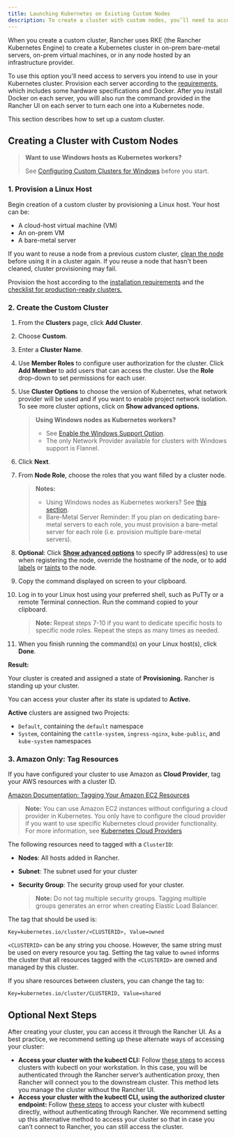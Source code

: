 ```yaml
---
title: Launching Kubernetes on Existing Custom Nodes
description: To create a cluster with custom nodes, you’ll need to access servers in your cluster and provision them according to Rancher requirements
---
```


<head>
  <link rel="canonical" href="https://ranchermanager.docs.rancher.com/pages-for-subheaders/use-existing-nodes"/>
</head>

When you create a custom cluster, Rancher uses RKE (the Rancher Kubernetes Engine) to create a Kubernetes cluster in on-prem bare-metal servers, on-prem virtual machines, or in any node hosted by an infrastructure provider.

To use this option you'll need access to servers you intend to use in your Kubernetes cluster. Provision each server according to the [requirements](../how-to-guides/new-user-guides/kubernetes-clusters-in-rancher-setup/node-requirements-for-rancher-managed-clusters.md), which includes some hardware specifications and Docker. After you install Docker on each server, you willl also run the command provided in the Rancher UI on each server to turn each one into a Kubernetes node.

This section describes how to set up a custom cluster.

## Creating a Cluster with Custom Nodes

>**Want to use Windows hosts as Kubernetes workers?**
>
>See [Configuring Custom Clusters for Windows](use-windows-clusters.md) before you start.


### 1. Provision a Linux Host

Begin creation of a custom cluster by provisioning a Linux host. Your host can be:

- A cloud-host virtual machine (VM)
- An on-prem VM
- A bare-metal server

If you want to reuse a node from a previous custom cluster, [clean the node](../how-to-guides/advanced-user-guides/manage-clusters/clean-cluster-nodes.md) before using it in a cluster again. If you reuse a node that hasn't been cleaned, cluster provisioning may fail.

Provision the host according to the [installation requirements](../how-to-guides/new-user-guides/kubernetes-clusters-in-rancher-setup/node-requirements-for-rancher-managed-clusters.md) and the [checklist for production-ready clusters.](checklist-for-production-ready-clusters.md)

### 2. Create the Custom Cluster

1. From the **Clusters** page, click **Add Cluster**.

2. Choose **Custom**.

3. Enter a **Cluster Name**.

4. Use **Member Roles** to configure user authorization for the cluster. Click **Add Member** to add users that can access the cluster. Use the **Role** drop-down to set permissions for each user.

5. Use **Cluster Options** to choose the version of Kubernetes, what network provider will be used and if you want to enable project network isolation. To see more cluster options, click on **Show advanced options.**

    >**Using Windows nodes as Kubernetes workers?**
    >
    >- See [Enable the Windows Support Option](use-windows-clusters.md).
    >- The only Network Provider available for clusters with Windows support is Flannel.
6.	<a id="step-6"></a>Click **Next**.

7.	From **Node Role**, choose the roles that you want filled by a cluster node.

    >**Notes:**
    >
    >- Using Windows nodes as Kubernetes workers? See [this section](use-windows-clusters.md).
    >- Bare-Metal Server Reminder: If you plan on dedicating bare-metal servers to each role, you must provision a bare-metal server for each role (i.e. provision multiple bare-metal servers).

8.	<a id="step-8"></a>**Optional**: Click **[Show advanced options](admin-settings/agent-options/)** to specify IP address(es) to use when registering the node, override the hostname of the node, or to add [labels](https://kubernetes.io/docs/concepts/overview/working-with-objects/labels/) or [taints](https://kubernetes.io/docs/concepts/configuration/taint-and-toleration/) to the node.

9. Copy the command displayed on screen to your clipboard.

10. Log in to your Linux host using your preferred shell, such as PuTTy or a remote Terminal connection. Run the command copied to your clipboard.

    >**Note:** Repeat steps 7-10 if you want to dedicate specific hosts to specific node roles. Repeat the steps as many times as needed.

11. When you finish running the command(s) on your Linux host(s), click **Done**.

**Result:**

Your cluster is created and assigned a state of **Provisioning.** Rancher is standing up your cluster.

You can access your cluster after its state is updated to **Active.**

**Active** clusters are assigned two Projects:

- `Default`, containing the `default` namespace
- `System`, containing the `cattle-system`, `ingress-nginx`, `kube-public`, and `kube-system` namespaces


### 3. Amazon Only: Tag Resources

If you have configured your cluster to use Amazon as **Cloud Provider**, tag your AWS resources with a cluster ID.

[Amazon Documentation: Tagging Your Amazon EC2 Resources](https://docs.aws.amazon.com/AWSEC2/latest/UserGuide/Using_Tags.html)

>**Note:** You can use Amazon EC2 instances without configuring a cloud provider in Kubernetes. You only have to configure the cloud provider if you want to use specific Kubernetes cloud provider functionality. For more information, see [Kubernetes Cloud Providers](https://github.com/kubernetes/website/blob/release-1.18/content/en/docs/concepts/cluster-administration/cloud-providers.md)


The following resources need to tagged with a `ClusterID`:

- **Nodes**: All hosts added in Rancher.
- **Subnet**: The subnet used for your cluster
- **Security Group**: The security group used for your cluster.

    >**Note:** Do not tag multiple security groups. Tagging multiple groups generates an error when creating Elastic Load Balancer.

The tag that should be used is:

```
Key=kubernetes.io/cluster/<CLUSTERID>, Value=owned
```

`<CLUSTERID>` can be any string you choose. However, the same string must be used on every resource you tag. Setting the tag value to `owned` informs the cluster that all resources tagged with the `<CLUSTERID>` are owned and managed by this cluster.

If you share resources between clusters, you can change the tag to:

```
Key=kubernetes.io/cluster/CLUSTERID, Value=shared
```

## Optional Next Steps

After creating your cluster, you can access it through the Rancher UI. As a best practice, we recommend setting up these alternate ways of accessing your cluster:

- **Access your cluster with the kubectl CLI:** Follow [these steps](../how-to-guides/advanced-user-guides/manage-clusters/access-clusters/use-kubectl-and-kubeconfig.md#accessing-clusters-with-kubectl-from-your-workstation) to access clusters with kubectl on your workstation. In this case, you will be authenticated through the Rancher server’s authentication proxy, then Rancher will connect you to the downstream cluster. This method lets you manage the cluster without the Rancher UI.
- **Access your cluster with the kubectl CLI, using the authorized cluster endpoint:** Follow [these steps](../how-to-guides/advanced-user-guides/manage-clusters/access-clusters/use-kubectl-and-kubeconfig.md#authenticating-directly-with-a-downstream-cluster) to access your cluster with kubectl directly, without authenticating through Rancher. We recommend setting up this alternative method to access your cluster so that in case you can’t connect to Rancher, you can still access the cluster.